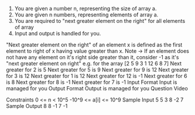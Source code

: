 1. You are given a number n, representing the size of array a.
2. You are given n numbers, representing elements of array a.
3. You are required to "next greater element on the right" for all elements of array
4. Input and output is handled for you.

"Next greater element on the right" of an element x is defined as the first element to right of x having value greater than x.
Note -> If an element does not have any element on it's right side greater than it, consider -1 as it's "next greater element on right"
e.g.
for the array [2 5 9 3 1 12 6 8 7]
Next greater for 2 is 5
Next greater for 5 is 9
Next greater for 9 is 12
Next greater for 3 is 12
Next greater for 1 is 12
Next greater for 12 is -1
Next greater for 6 is 8
Next greater for 8 is -1
Next greater for 7 is -1
Input Format
Input is managed for you
Output Format
Output is managed for you
Question Video

Constraints
0 <= n < 10^5
-10^9 <= a[i] <= 10^9
Sample Input
5
5
3
8
-2
7
Sample Output
8
8
-1
7
-1

